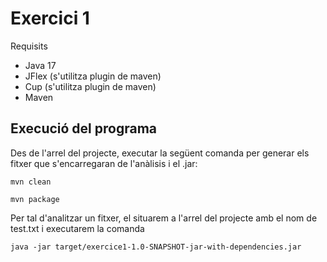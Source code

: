 # Exercici 1

Requisits
- Java 17
- JFlex (s'utilitza plugin de maven)
- Cup (s'utilitza plugin de maven)
- Maven

## Execució del programa
Des de l'arrel del projecte, executar la següent comanda per generar els fitxer que s'encarregaran de l'anàlisis i el .jar:
````
mvn clean
````

````
mvn package
````

Per tal d'analitzar un fitxer, el situarem a l'arrel del projecte amb el nom de test.txt i executarem la comanda
````
java -jar target/exercice1-1.0-SNAPSHOT-jar-with-dependencies.jar
````





